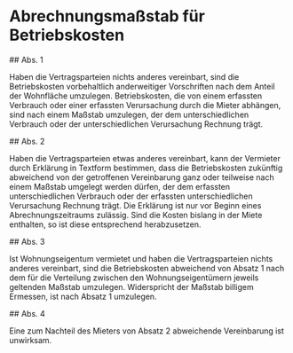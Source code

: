 # Abrechnungsmaßstab für Betriebskosten



\#\# Abs. 1

 Haben die Vertragsparteien nichts anderes vereinbart, sind die Betriebskosten vorbehaltlich anderweitiger Vorschriften nach dem Anteil der Wohnfläche umzulegen. Betriebskosten, die von einem erfassten Verbrauch oder einer erfassten Verursachung durch die Mieter abhängen, sind nach einem Maßstab umzulegen, der dem unterschiedlichen Verbrauch oder der unterschiedlichen Verursachung Rechnung trägt.

\#\# Abs. 2

 Haben die Vertragsparteien etwas anderes vereinbart, kann der Vermieter durch Erklärung in Textform bestimmen, dass die Betriebskosten zukünftig abweichend von der getroffenen Vereinbarung ganz oder teilweise nach einem Maßstab umgelegt werden dürfen, der dem erfassten unterschiedlichen Verbrauch oder der erfassten unterschiedlichen Verursachung Rechnung trägt. Die Erklärung ist nur vor Beginn eines Abrechnungszeitraums zulässig. Sind die Kosten bislang in der Miete enthalten, so ist diese entsprechend herabzusetzen.

\#\# Abs. 3

 Ist Wohnungseigentum vermietet und haben die Vertragsparteien nichts anderes vereinbart, sind die Betriebskosten abweichend von Absatz 1 nach dem für die Verteilung zwischen den Wohnungseigentümern jeweils geltenden Maßstab umzulegen. Widerspricht der Maßstab billigem Ermessen, ist nach Absatz 1 umzulegen.

\#\# Abs. 4

 Eine zum Nachteil des Mieters von Absatz 2 abweichende Vereinbarung ist unwirksam. 

